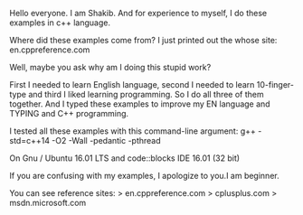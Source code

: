 
Hello everyone.
I am Shakib. And for experience to myself, I do these examples in c++ language.

Where did these examples come from?
I just printed out the whose site: en.cppreference.com
      
Well, maybe you ask why am I doing this stupid work?

First I needed to learn English language, second I needed to learn 10-finger-type
and third I liked learning programming. So I do all three of them together. And I
typed these examples to improve my EN language and TYPING and C++ programming.

I tested all these examples with this command-line argument:
g++ -std=c++14 -O2 -Wall -pedantic -pthread

On Gnu / Ubuntu 16.01 LTS and code::blocks IDE 16.01 (32 bit)

If you are confusing with my examples, I apologize to you.I am beginner.

You can see reference sites:
    > en.cppreference.com
    > cplusplus.com
    > msdn.microsoft.com

